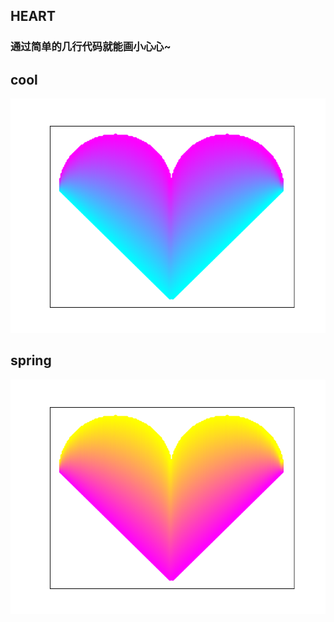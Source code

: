 ## HEART
### 通过简单的几行代码就能画小心心~

##  cool
![image](https://github.com/candyskyZheng/HEART/blob/master/images/HEART.png)

##  spring
![image](https://github.com/candyskyZheng/HEART/blob/master/images/HEART1.png)
